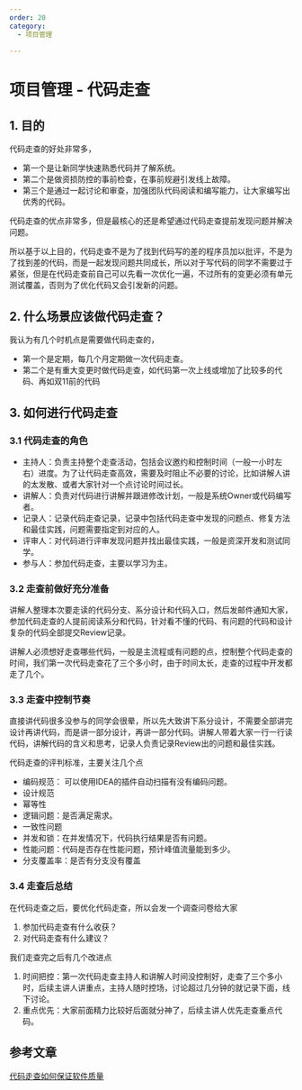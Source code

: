 ```yaml
---
order: 20
category:
  - 项目管理

---
```


# 项目管理 - 代码走查

## 1. 目的

代码走查的好处非常多，

- 第一个是让新同学快速熟悉代码并了解系统。
- 第二个是做资损防控的事前检查，在事前规避引发线上故障。
- 第三个是通过一起讨论和审查，加强团队代码阅读和编写能力，让大家编写出优秀的代码。

代码走查的优点非常多，但是最核心的还是希望通过代码走查提前发现问题并解决问题。

所以基于以上目的，代码走查不是为了找到代码写的差的程序员加以批评，不是为了找到差的代码，而是一起发现问题共同成长，所以对于写代码的同学不需要过于紧张，但是在代码走查前自己可以先看一次优化一遍，不过所有的变更必须有单元测试覆盖，否则为了优化代码又会引发新的问题。

## 2. 什么场景应该做代码走查？

我认为有几个时机点是需要做代码走查的，

- 第一个是定期，每几个月定期做一次代码走查。
- 第二个是有重大变更时做代码走查，如代码第一次上线或增加了比较多的代码、再如双11前的代码

## 3. 如何进行代码走查

### 3.1 代码走查的角色

- 主持人：负责主持整个走查活动，包括会议邀约和控制时间（一般一小时左右）进度。为了让代码走查高效，需要及时阻止不必要的讨论，比如讲解人讲的太发散、或者大家针对一个点讨论时间过长。
- 讲解人：负责对代码进行讲解并跟进修改计划，一般是系统Owner或代码编写者。
- 记录人：记录代码走查记录，记录中包括代码走查中发现的问题点、修复方法和最佳实践，问题需要指定到对应的人。
- 评审人：对代码进行评审发现问题并找出最佳实践，一般是资深开发和测试同学。
- 参与人：参加代码走查，主要以学习为主。

### 3.2 走查前做好充分准备

讲解人整理本次要走读的代码分支、系分设计和代码入口，然后发邮件通知大家，参加代码走查的人提前阅读系分和代码，针对看不懂的代码、有问题的代码和设计复杂的代码全部提交Review记录。

讲解人必须想好走查哪些代码，一般是主流程或有问题的点，控制整个代码走查的时间，我们第一次代码走查花了三个多小时，由于时间太长，走查的过程中开发都走了几个。

### 3.3 走查中控制节奏

直接讲代码很多没参与的同学会很晕，所以先大致讲下系分设计，不需要全部讲完设计再讲代码，而是讲一部分设计，再讲一部分代码。讲解人带着大家一行一行读代码，讲解代码的含义和思考，记录人负责记录Review出的问题和最佳实践。

代码走查的评判标准，主要关注几个点

- 编码规范： 可以使用IDEA的插件自动扫描有没有编码问题。
- 设计规范
- 幂等性
- 逻辑问题：是否满足需求。
- 一致性问题
- 并发和锁：在并发情况下，代码执行结果是否有问题。
- 性能问题：代码是否存在性能问题，预计峰值流量能到多少。
- 分支覆盖率：是否有分支没有覆盖

### 3.4 走查后总结

在代码走查之后，要优化代码走查，所以会发一个调查问卷给大家

1. 参加代码走查有什么收获？
2. 对代码走查有什么建议？

我们走查完之后有几个改进点

1. 时间把控：第一次代码走查主持人和讲解人时间没控制好，走查了三个多小时，后续主讲人讲重点，主持人随时控场，讨论超过几分钟的就记录下面，线下讨论。
2. 重点优先：大家前面精力比较好后面就分神了，后续主讲人优先走查重点代码。

## 参考文章

[代码走查如何保证软件质量](https://ifeve.com/%E4%BB%A3%E7%A0%81%E8%B5%B0%E6%9F%A5%E5%A6%82%E4%BD%95%E4%BF%9D%E8%AF%81%E8%BD%AF%E4%BB%B6%E8%B4%A8%E9%87%8F/)